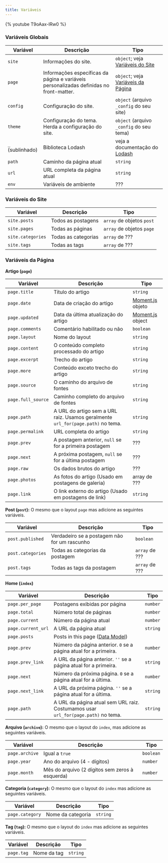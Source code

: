 ```yaml
---
title: Variáveis
---
```


{% youtube T9oAax-IRw0 %}

### Variáveis Globais

Variável | Descrição | Tipo
--- | --- | ---
`site` | Informações do site. | `object`; veja [Variáveis do Site]
`page` | Informações específicas da página e  variáveis personalizadas definidas no front-matter. | `object`; veja [Variáveis da Página]
`config` | Configuração do site. | `object` (arquivo `_config` do seu site)
`theme` | Configuração do tema. Herda a configuração do site. | `object` (arquivo `_config` do seu tema)
`_` (sublinhado) | Biblioteca Lodash | veja a documentação do [Lodash](https://lodash.com/  'Lodash')
`path` | Caminho da página atual | `string`
`url` | URL completa da página atual | `string`
`env` | Variáveis de ambiente | ???

### Variáveis do Site

Variável | Descrição | Tipo
--- | --- | ---
`site.posts` | Todos as postagens | `array` de objetos `post`
`site.pages` | Todas as páginas | `array` de objetos `page`
`site.categories` | Todas as categorias | `array` de ???
`site.tags` | Todas as tags | `array` de ???

### Variáveis da Página

**Artigo (`page`)**

Variável | Descrição | Tipo
--- | --- | ---
`page.title` | Título do artigo | `string`
`page.date` | Data de criação do artigo | [Moment.js] objeto
`page.updated` | Data da última atualização do artigo | [Moment.js] object
`page.comments` | Comentário habilitado ou não | `boolean`
`page.layout` | Nome do layout | `string`
`page.content` | O conteúdo completo processado do artigo | `string`
`page.excerpt` | Trecho do artigo| `string`
`page.more` | Conteúdo exceto trecho do artigo | `string`
`page.source` | O caminho do arquivo de fontes | `string`
`page.full_source` | Caminho completo do arquivo de fontes | `string`
`page.path` | A URL do artigo sem a URL raiz. Usamos geralmente `url_for(page.path)` no tema. | `string`
`page.permalink` | URL completa do artigo | `string`
`page.prev` | A postagem anterior, `null` se for a primeira postagem | ???
`page.next` | A próxima postagem, `null` se for a última postagem | ???
`page.raw` | Os dados brutos do artigo | ???
`page.photos` | As fotos do artigo (Usado em postagens de galeria) | array de ???
`page.link` | O link externo do artigo (Usado em postagens de link) | `string`

**Post (`post`):** O mesmo que o layout `page` mas adicione as seguintes variáveis.

Variável | Descrição | Tipo
--- | --- | ---
`post.published` | Verdadeiro se a postagem não for um rascunho | `boolean`
`post.categories` | Todas as categorias da postagem | `array` de ???
`post.tags` | Todas as tags da postagem | `array` de ???

**Home (`index`)**

Variável | Descrição | Tipo
--- | --- | ---
`page.per_page` | Postagens exibidas por página | `number`
`page.total` | Número total de páginas | `number`
`page.current` | Número da página atual | `number`
`page.current_url` | A URL da página atual | `string`
`page.posts` | Posts in this page ([Data Model](https://hexojs.github.io/warehouse/)) | 
`page.prev` | Número da página anterior. `0` se a página atual for a primeira. | `number`
`page.prev_link` | A URL da página anterior. `''` se a página atual for a primeira. | `string`
`page.next` | Número da próxima página. `0` se a página atual for a última. | `number`
`page.next_link` | A URL da próxima página. `''` se a página atual for a última. | `string`
`page.path` | A URL da página atual sem URL raiz. Costumamos usar `url_for(page.path)` no tema. | `string`

**Arquivo (`archive`):** O mesmo que o layout do `index`, mas adicione as seguintes variáveis.

Variável | Descrição | Tipo
--- | --- | ---
`page.archive` | Igual a `true` | `boolean`
`page.year` | Ano do arquivo (4 - dígitos) | `number`
`page.month` | Mês do arquivo (2 dígitos sem zeros à esquerda) | `number`

**Categoria (`category`):** O mesmo que o layout do `index` mas adicione as seguintes variáveis.

Variável | Descrição | Tipo
--- | --- | ---
`page.category` | Nome da categoria | `string`

**Tag (`tag`):** O mesmo que o layout do `index` mas adicione as seguintes variáveis.

Variável | Descrição | Tipo
--- | --- | ---
`page.tag` | Nome da tag | `string`

[Moment.js]: http://momentjs.com/
[Variáveis do Site]: #Variaveis-do-Site
[Variáveis da Página]: #Variaveis-da-Pagina
